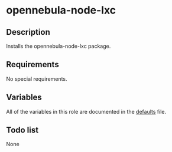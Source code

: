 # opennebula-node-lxc

## Description

Installs the opennebula-node-lxc package.

## Requirements

No special requirements.

## Variables

All of the variables in this role are documented in the [defaults](defaults/main.yml) file.

## Todo list

None
